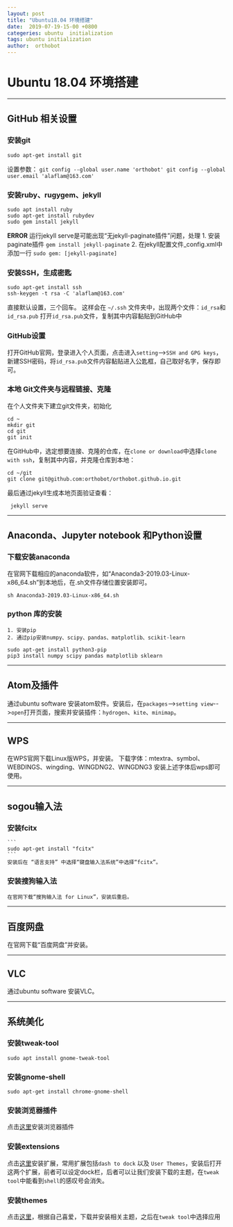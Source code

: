 ```yaml
---
layout: post
title: "Ubuntu18.04 环境搭建"
date:  2019-07-19-15-00 +0800
categeries: ubuntu  initialization
tags: ubuntu initialization
author:  orthobot
---
```


#  Ubuntu 18.04 环境搭建
*****
##  GitHub 相关设置
### 安装git
  ```
  sudo apt-get install git
  ```
  设置参数：
    ```
    git config --global user.name 'orthobot'
    git config --global user.email 'alaflam@163.com'
    ```

### 安装ruby、rugygem、jekyll

  ```
  sudo apt install ruby
  sudo apt-get install rubydev
  sudo gem install jekyll
  ```
  **ERROR**
    运行jekyll serve是可能出现“无jekyll-paginate插件”问题，处理
    1. 安装paginate插件
    ```
    gem install jekyll-paginate
    ```
    2. 在jekyll配置文件_config.xml中添加一行
    ```
    sudo gem: [jekyll-paginate]
    ```
### 安装SSH，生成密匙
  ```
  sudo apt-get install ssh
  ssh-keygen -t rsa -C 'alaflam@163.com'
  ```
  直接默认设置，三个回车。
  这样会在 `~/.ssh` 文件夹中，出现两个文件：`id_rsa`和`id_rsa.pub`
  打开`id_rsa.pub`文件，复制其中内容黏贴到GitHub中

### GitHub设置
  打开GitHub官网，登录进入个人页面，点击进入`setting`-->`SSH and GPG keys`，新建SSH密码，将`id_rsa.pub`文件内容黏贴进入公匙框，自己取好名字，保存即可。

### 本地 Git文件夹与远程链接、克隆
  在个人文件夹下建立git文件夹，初始化
  ```
  cd ~
  mkdir git
  cd git
  git init
  ```
  在GitHub中，选定想要连接、克隆的仓库，在`clone or download`中选择`clone with ssh`，复制其中内容，并克隆仓库到本地：
  ```
  cd ~/git
  git clone git@github.com:orthobot/orthobot.github.io.git
  ```
 最后通过jekyll生成本地页面验证查看：
 ```
  jekyll serve
 ```
 -----
## Anaconda、Jupyter notebook 和Python设置
### 下载安装anaconda
  在官网下载相应的anaconda软件，如“Anaconda3-2019.03-Linux-x86_64.sh”到本地后，在.sh文件存储位置安装即可。
  ```
  sh Anaconda3-2019.03-Linux-x86_64.sh
  ```

### python 库的安装
    1. 安装pip
    2. 通过pip安装numpy、scipy、pandas、matplotlib、scikit-learn
```
sudo apt-get install python3-pip
pip3 install numpy scipy pandas matplotlib sklearn
```

-----
##  Atom及插件
  通过ubuntu software 安装atom软件。安装后，在`packages`-->`setting view`-->`open`打开页面，搜索并安装插件：`hydrogen`、`kite`、`minimap`。

-----
## WPS
  在WPS官网下载Linux版WPS，并安装。
  下载字体：mtextra、symbol、WEBDINGS、wingding、WINGDNG2、WINGDNG3
  安装上述字体后wps即可使用。

-----
## sogou输入法
### 安装fcitx
    ```
    sudo apt-get install "fcitx"
    ```
    安装后在 “语言支持” 中选择“键盘输入法系统”中选择“fcitx”。

### 安装搜狗输入法
    在官网下载“搜狗输入法 for Linux”，安装后重启。

-----
## 百度网盘
  在官网下载“百度网盘”并安装。

-----
## VLC
  通过ubuntu software 安装VLC。

-----
## 系统美化
### 安装tweak-tool
  ```
  sudo apt install gnome-tweak-tool
  ```

### 安装gnome-shell
  ```
  sudo apt-get install chrome-gnome-shell
  ```

### 安装浏览器插件
  点击[这里](https://wiki.gnome.org/Projects/GnomeShellIntegrationForChrome/Installation)安装浏览器插件

### 安装extensions
  点击[这里](https://link.jianshu.com/?t=https://extensions.gnome.org/)安装扩展，常用扩展包括`dash to dock` 以及 `User Themes`，安装后打开这两个扩展，前者可以设定dock栏，后者可以让我们安装下载的主题，在`tweak tool`中能看到`shell`的感叹号会消失。

### 安装themes
  点击[这里](https://www.gnome-look.org/)，根据自己喜爱，下载并安装相关主题，之后在`tweak tool`中选择应用
